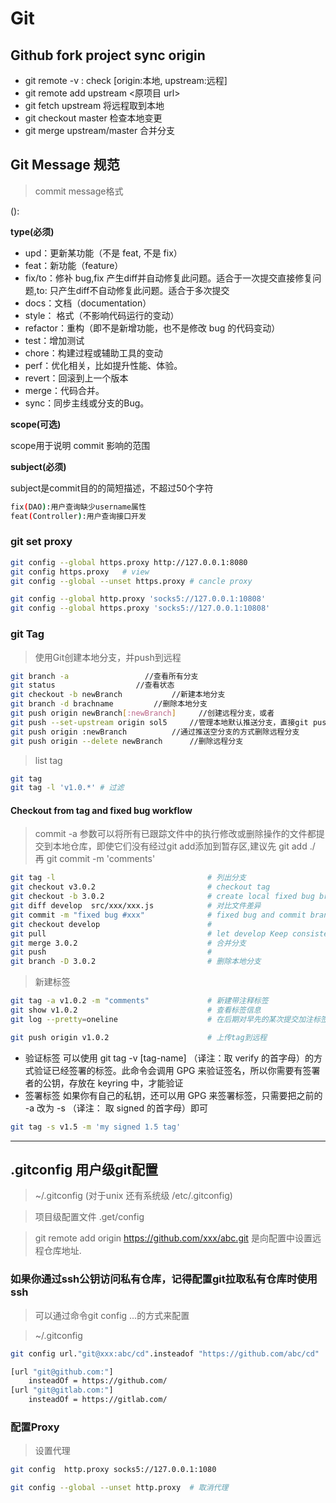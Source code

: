 # Git

## Github fork project sync origin

- git remote -v : check [origin:本地, upstream:远程]
- git remote add upstream <原项目 url>
- git fetch upstream 将远程取到本地
- git checkout master 检查本地变更
- git merge upstream/master 合并分支

## Git Message 规范

> commit message格式 

  <type>(<scope>): <subject>

**type(必须)**


- upd：更新某功能（不是 feat, 不是 fix）
- feat：新功能（feature）
- fix/to：修补 bug,fix 产生diff并自动修复此问题。适合于一次提交直接修复问题,to: 只产生diff不自动修复此问题。适合于多次提交
- docs：文档（documentation）
- style： 格式（不影响代码运行的变动）
- refactor：重构（即不是新增功能，也不是修改 bug 的代码变动）
- test：增加测试
- chore：构建过程或辅助工具的变动
- perf：优化相关，比如提升性能、体验。
- revert：回滚到上一个版本
- merge：代码合并。
- sync：同步主线或分支的Bug。

**scope(可选)**

  scope用于说明 commit 影响的范围

**subject(必须)**

  subject是commit目的的简短描述，不超过50个字符


```bash
fix(DAO):用户查询缺少username属性 
feat(Controller):用户查询接口开发
```

### git set proxy

```bash
git config --global https.proxy http://127.0.0.1:8080
git config https.proxy   # view
git config --global --unset https.proxy # cancle proxy

git config --global http.proxy 'socks5://127.0.0.1:10808'
git config --global https.proxy 'socks5://127.0.0.1:10808'
```

### git Tag 

> 使用Git创建本地分支，并push到远程

```bash
git branch -a                 //查看所有分支
git status                  //查看状态
git checkout -b newBranch           //新建本地分支
git branch -d brachname         //删除本地分支
git push origin newBranch[:newBranch]     //创建远程分支，或者
git push --set-upstream origin sol5     //管理本地默认推送分支，直接git push
git push origin :newBranch          //通过推送空分支的方式删除远程分支
git push origin --delete newBranch      //删除远程分支
```

> list tag 

```bash
git tag
git tag -l 'v1.0.*' # 过滤
```

#### Checkout from tag and fixed bug workflow

> commit -a 参数可以将所有已跟踪文件中的执行修改或删除操作的文件都提交到本地仓库，即使它们没有经过git add添加到暂存区,建议先 git add ./ 再 git commit -m 'comments'

```bash
git tag -l                                  # 列出分支 
git checkout v3.0.2                         # checkout tag 
git checkout -b 3.0.2                       # create local fixed bug branch 
git diff develop  src/xxx/xxx.js            # 对比文件差异
git commit -m "fixed bug #xxx"              # fixed bug and commit branch
git checkout develop                        #
git pull                                    # let develop Keep consistent remote
git merge 3.0.2                             # 合并分支 
git push                                    # 
git branch -D 3.0.2                         # 删除本地分支
```

> 新建标签

```bash
git tag -a v1.0.2 -m "comments"             # 新建带注释标签
git show v1.0.2                             # 查看标签信息
git log --pretty=oneline                    # 在后期对早先的某次提交加注标签。比如此示例展示的提交历史中

git push origin v1.0.2                      # 上传tag到远程

```

  - 验证标签 可以使用 git tag -v [tag-name] （译注：取 verify 的首字母）的方式验证已经签署的标签。此命令会调用 GPG 来验证签名，所以你需要有签署者的公钥，存放在 keyring 中，才能验证
  - 签署标签 如果你有自己的私钥，还可以用 GPG 来签署标签，只需要把之前的 -a 改为 -s （译注： 取 signed 的首字母）即可

 ```bash 
 git tag -s v1.5 -m 'my signed 1.5 tag'
 ```
 
  -------

## .gitconfig 用户级git配置

> ~/.gitconfig (对于unix 还有系统级 /etc/.gitconfig)

> 项目级配置文件 .get/config 

> git remote add origin https://github.com/xxx/abc.git 是向配置中设置远程仓库地址.

### 如果你通过ssh公钥访问私有仓库，记得配置git拉取私有仓库时使用ssh

> 可以通过命令git config ...的方式来配置

> ~/.gitconfig

```bash
git config url."git@xxx:abc/cd".insteadof "https://github.com/abc/cd"  添加到

[url "git@github.com:"]
    insteadOf = https://github.com/
[url "git@gitlab.com:"]
    insteadOf = https://gitlab.com/
```

### 配置Proxy 

> 设置代理

```bash
git config  http.proxy socks5://127.0.0.1:1080

git config --global --unset http.proxy  # 取消代理
```